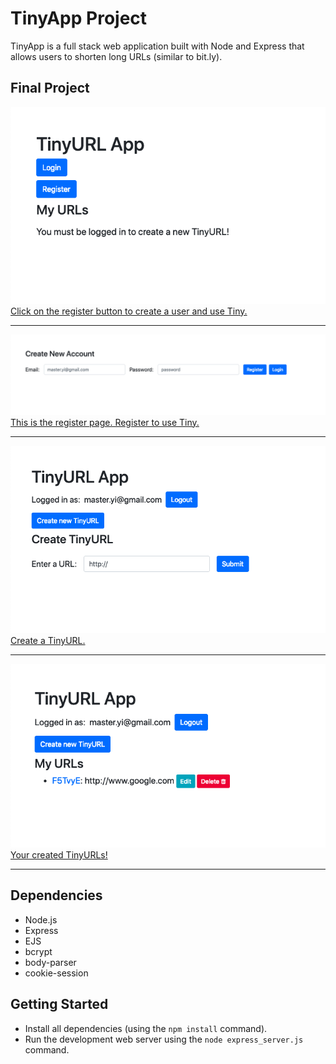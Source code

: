 # TinyApp Project

TinyApp is a full stack web application built with Node and Express that allows users to shorten long URLs (similar to bit.ly).

## Final Project

![urls login](https://github.com/GideonBrasil/tinyApp_Project/blob/master/docs/urls_no_login.png?raw=true)
[Click on the register button to create a user and use Tiny.](https://github.com/GideonBrasil/tinyApp_Project/blob/master/docs/urls_no_login.png?raw=true)

***
![Resgister_page](https://github.com/GideonBrasil/tinyApp_Project/blob/master/docs/register_page.png?raw=true)
[This is the register page. Register to use Tiny.](https://github.com/GideonBrasil/tinyApp_Project/blob/master/docs/register_page.png?raw=true)

***

![Create a TinyURL.](https://github.com/GideonBrasil/tinyApp_Project/blob/master/docs/urls_show.png?raw=true)
[Create a TinyURL.](https://github.com/GideonBrasil/tinyApp_Project/blob/master/docs/urls_show.png?raw=true)

***

![Your created TinyURLs!](https://github.com/GideonBrasil/tinyApp_Project/blob/master/docs/urls_registered.png?raw=true)
[Your created TinyURLs!](https://github.com/GideonBrasil/tinyApp_Project/blob/master/docs/urls_registered.png?raw=true)

***

## Dependencies

- Node.js
- Express
- EJS
- bcrypt
- body-parser
- cookie-session

## Getting Started

- Install all dependencies (using the `npm install` command).
- Run the development web server using the `node express_server.js` command.
